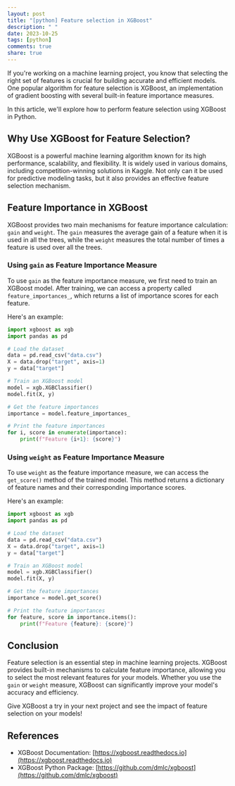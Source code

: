 ```yaml
---
layout: post
title: "[python] Feature selection in XGBoost"
description: " "
date: 2023-10-25
tags: [python]
comments: true
share: true
---
```


If you're working on a machine learning project, you know that selecting the right set of features is crucial for building accurate and efficient models. One popular algorithm for feature selection is XGBoost, an implementation of gradient boosting with several built-in feature importance measures.

In this article, we'll explore how to perform feature selection using XGBoost in Python.

## Why Use XGBoost for Feature Selection?

XGBoost is a powerful machine learning algorithm known for its high performance, scalability, and flexibility. It is widely used in various domains, including competition-winning solutions in Kaggle. Not only can it be used for predictive modeling tasks, but it also provides an effective feature selection mechanism.

## Feature Importance in XGBoost

XGBoost provides two main mechanisms for feature importance calculation: `gain` and `weight`. The `gain` measures the average gain of a feature when it is used in all the trees, while the `weight` measures the total number of times a feature is used over all the trees.

### Using `gain` as Feature Importance Measure

To use `gain` as the feature importance measure, we first need to train an XGBoost model. After training, we can access a property called `feature_importances_`, which returns a list of importance scores for each feature.

Here's an example:

```python
import xgboost as xgb
import pandas as pd

# Load the dataset
data = pd.read_csv("data.csv")
X = data.drop("target", axis=1)
y = data["target"]

# Train an XGBoost model
model = xgb.XGBClassifier()
model.fit(X, y)

# Get the feature importances
importance = model.feature_importances_

# Print the feature importances
for i, score in enumerate(importance):
    print(f"Feature {i+1}: {score}")
```

### Using `weight` as Feature Importance Measure

To use `weight` as the feature importance measure, we can access the `get_score()` method of the trained model. This method returns a dictionary of feature names and their corresponding importance scores.

Here's an example:

```python
import xgboost as xgb
import pandas as pd

# Load the dataset
data = pd.read_csv("data.csv")
X = data.drop("target", axis=1)
y = data["target"]

# Train an XGBoost model
model = xgb.XGBClassifier()
model.fit(X, y)

# Get the feature importances
importance = model.get_score()

# Print the feature importances
for feature, score in importance.items():
    print(f"Feature {feature}: {score}")
```

## Conclusion

Feature selection is an essential step in machine learning projects. XGBoost provides built-in mechanisms to calculate feature importance, allowing you to select the most relevant features for your models. Whether you use the `gain` or `weight` measure, XGBoost can significantly improve your model's accuracy and efficiency.

Give XGBoost a try in your next project and see the impact of feature selection on your models!

## References

- XGBoost Documentation: [https://xgboost.readthedocs.io](https://xgboost.readthedocs.io)
- XGBoost Python Package: [https://github.com/dmlc/xgboost](https://github.com/dmlc/xgboost)